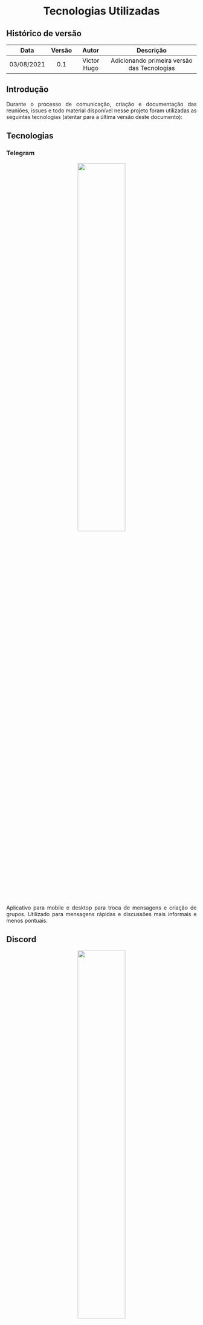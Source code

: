 # <center> Tecnologias Utilizadas

## Histórico de versão
| Data | Versão | Autor | Descrição |
| :-:|:-:|:-:|:-: |
| 03/08/2021 | 0.1 | Victor Hugo | Adicionando primeira versão das Tecnologias |

<div align="justify">

## Introdução
Durante o processo de comunicação, criação e documentação das reuniões, issues e todo material disponível nesse projeto foram utilizadas as seguintes tecnologias (atentar para a última versão deste documento):

## Tecnologias
### Telegram

<p align='center'>
    <img src='images/telegram.jpg' style="width: 50%;">
</p>

Aplicativo para mobile e desktop para troca de mensagens e criação de grupos. Utilizado para mensagens rápidas e discussões mais informais e menos pontuais.

## Discord

<p align='center'>
    <img src='images/discord.jpg' style="width: 50%;">
</p>

Aplicativo para mobile e desktop focado em criação de servidores para comunicações ao vivo em voice, compartilhamento de tela e outras mensagens. Utilizado para reuniões agendadas sejam em grupo ou duplas para facilitar o trabalho compartilhado.

## Docsify

<p align='center'>
    <img src='images/docsify.png' style="width: 50%;">
</p>

Site gerador de documentação para visualização em sites. Utilizado na pré-documentação auxiliando a estruturá-la com melhor qualidade.

## Github

<p align='center'>
    <img src='images/github.png' style="width: 50%;">
</p>

Plataforma para salvar e documentar todo o desenvolvimento do projeto em suas respectivas etapas e disponibiliza-la para acesso geral.

## Google Drive

<p align='center'>
    <img src='images/google-drive.png' style="width: 50%;">
</p>

Plataforma para compartilhar entre os membros do grupo os documentos mais específicos a serem entregues e avaliados, como preparar a apresentação em grupo.

## Lucidchart

<p align='center'>
    <img src='images/lucidchart.png' style="width: 50%;">
</p>

Aplicação alternativa para melhor comunicação visual e colaborações entre plataformas. Auxilia na criação de fluxogramas profissionais, mapas de processos, modelos UML, organogramas e diagramas ER com os nossos modelos editáveis ou o recurso de importação.

</div>